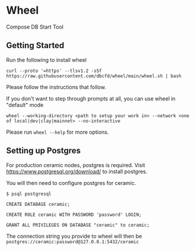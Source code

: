 # Wheel

Compose DB Start Tool

## Getting Started
Run the following to install wheel

    curl --proto '=https' --tlsv1.2 -sSf https://raw.githubusercontent.com/dbcfd/wheel/main/wheel.sh | bash

Please follow the instructions that follow.

If you don't want to step through prompts at all, you can use wheel in "default" mode

    wheel --working-directory <path to setup your work in> --network <one of local|dev|clay|mainnet> --no-interactive

Please run `wheel --help` for more options.

## Setting up Postgres
For production ceramic nodes, postgres is required. Visit https://www.postgresql.org/download/ to install postgres.

You will then need to configure postgres for ceramic.

    $ psql postgresql

    CREATE DATABASE ceramic;

    CREATE ROLE ceramic WITH PASSWORD 'password' LOGIN;

    GRANT ALL PRIVILEGES ON DATABASE "ceramic" to ceramic;

The connection string you provide to wheel will then be `postgres://ceramic:password@127.0.0.1:5432/ceramic`
